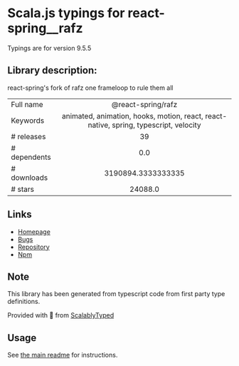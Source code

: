
# Scala.js typings for react-spring__rafz

Typings are for version 9.5.5

## Library description:
react-spring's fork of rafz one frameloop to rule them all

|                    |                 |
| ------------------ | :-------------: |
| Full name          | @react-spring/rafz |
| Keywords           | animated, animation, hooks, motion, react, react-native, spring, typescript, velocity |
| # releases         | 39 |
| # dependents       | 0.0 |
| # downloads        | 3190894.3333333335 |
| # stars            | 24088.0 |

## Links
- [Homepage](https://github.com/pmndrs/react-spring/tree/master/packages/rafz#readme)
- [Bugs](https://github.com/pmndrs/react-spring/issues)
- [Repository](https://github.com/pmndrs/react-spring)
- [Npm](https://www.npmjs.com/package/%40react-spring%2Frafz)
    


## Note
This library has been generated from typescript code from first party type definitions.

Provided with :purple_heart: from [ScalablyTyped](https://github.com/oyvindberg/ScalablyTyped)

## Usage
See [the main readme](../../readme.md) for instructions.


